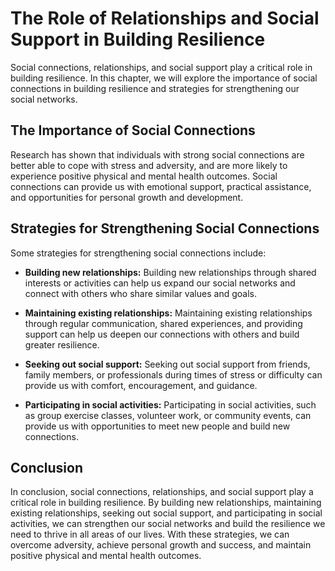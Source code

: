 The Role of Relationships and Social Support in Building Resilience
================================================================================================================

Social connections, relationships, and social support play a critical role in building resilience. In this chapter, we will explore the importance of social connections in building resilience and strategies for strengthening our social networks.

The Importance of Social Connections
------------------------------------

Research has shown that individuals with strong social connections are better able to cope with stress and adversity, and are more likely to experience positive physical and mental health outcomes. Social connections can provide us with emotional support, practical assistance, and opportunities for personal growth and development.

Strategies for Strengthening Social Connections
-----------------------------------------------

Some strategies for strengthening social connections include:

* **Building new relationships:** Building new relationships through shared interests or activities can help us expand our social networks and connect with others who share similar values and goals.

* **Maintaining existing relationships:** Maintaining existing relationships through regular communication, shared experiences, and providing support can help us deepen our connections with others and build greater resilience.

* **Seeking out social support:** Seeking out social support from friends, family members, or professionals during times of stress or difficulty can provide us with comfort, encouragement, and guidance.

* **Participating in social activities:** Participating in social activities, such as group exercise classes, volunteer work, or community events, can provide us with opportunities to meet new people and build new connections.

Conclusion
----------

In conclusion, social connections, relationships, and social support play a critical role in building resilience. By building new relationships, maintaining existing relationships, seeking out social support, and participating in social activities, we can strengthen our social networks and build the resilience we need to thrive in all areas of our lives. With these strategies, we can overcome adversity, achieve personal growth and success, and maintain positive physical and mental health outcomes.
